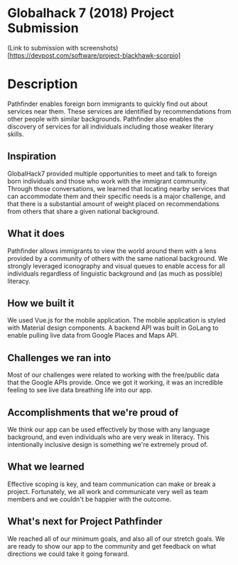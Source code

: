 # Globalhack 7 (2018) Project Submission
(Link to submission with screenshots)[https://devpost.com/software/project-blackhawk-scorpio]

# Description
Pathfinder enables foreign born immigrants to quickly find out about services near them. These services are identified by recommendations from other people with similar backgrounds. Pathfinder also enables the discovery of services for all individuals including those weaker literary skills.

## Inspiration
GlobalHack7 provided multiple opportunities to meet and talk to foreign born individuals and those who work with the immigrant community. Through those conversations, we learned that locating nearby services that can accommodate them and their specific needs is a major challenge, and that there is a substantial amount of weight placed on recommendations from others that share a given national background. 

## What it does
Pathfinder allows immigrants to view the world around them with a lens provided by a community of others with the same national background. We strongly leveraged iconography and visual queues to enable access for all individuals regardless of linguistic background and (as much as possible) literacy.

## How we built it
We used Vue.js for the mobile application. The mobile application is styled with Material design components. A backend API was built in GoLang to enable pulling live data from Google Places and Maps API.

## Challenges we ran into
Most of our challenges were related to working with the free/public data that the Google APIs provide. Once we got it working, it was an incredible feeling to see live data breathing life into our app.

## Accomplishments that we're proud of
We think our app can be used effectively by those with any language background, and even individuals who are very weak in literacy. This intentionally inclusive design is something we're extremely proud of. 

## What we learned
Effective scoping is key, and team communication can make or break a project. Fortunately, we all work and communicate very well as team members and we couldn't be happier with the outcome.

## What's next for Project Pathfinder
We reached all of our minimum goals, and also all of our stretch goals. We are ready to show our app to the community and get feedback on what directions we could take it going forward. 
